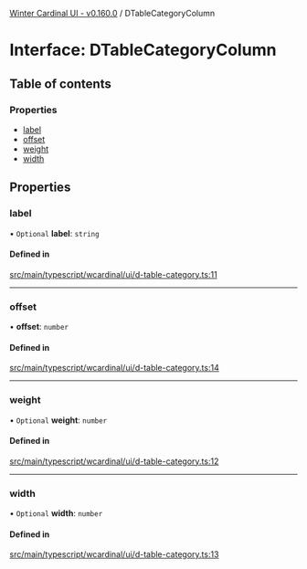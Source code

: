 [Winter Cardinal UI - v0.160.0](../index.md) / DTableCategoryColumn

# Interface: DTableCategoryColumn

## Table of contents

### Properties

- [label](DTableCategoryColumn.md#label)
- [offset](DTableCategoryColumn.md#offset)
- [weight](DTableCategoryColumn.md#weight)
- [width](DTableCategoryColumn.md#width)

## Properties

### label

• `Optional` **label**: `string`

#### Defined in

[src/main/typescript/wcardinal/ui/d-table-category.ts:11](https://github.com/winter-cardinal/winter-cardinal-ui/blob/v0.160.0/src/main/typescript/wcardinal/ui/d-table-category.ts#L11)

___

### offset

• **offset**: `number`

#### Defined in

[src/main/typescript/wcardinal/ui/d-table-category.ts:14](https://github.com/winter-cardinal/winter-cardinal-ui/blob/v0.160.0/src/main/typescript/wcardinal/ui/d-table-category.ts#L14)

___

### weight

• `Optional` **weight**: `number`

#### Defined in

[src/main/typescript/wcardinal/ui/d-table-category.ts:12](https://github.com/winter-cardinal/winter-cardinal-ui/blob/v0.160.0/src/main/typescript/wcardinal/ui/d-table-category.ts#L12)

___

### width

• `Optional` **width**: `number`

#### Defined in

[src/main/typescript/wcardinal/ui/d-table-category.ts:13](https://github.com/winter-cardinal/winter-cardinal-ui/blob/v0.160.0/src/main/typescript/wcardinal/ui/d-table-category.ts#L13)
